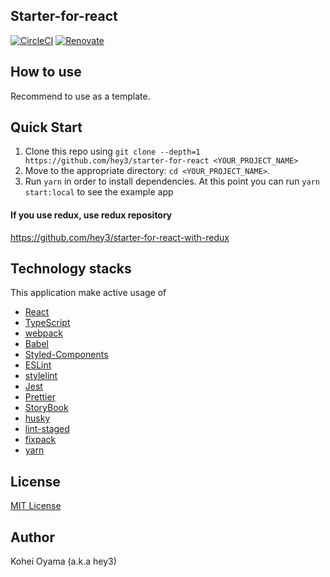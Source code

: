 ## Starter-for-react

[![CircleCI](https://circleci.com/gh/hey3/starter-for-react/tree/master.svg?style=svg)](https://circleci.com/gh/hey3/starter-for-react/tree/master)
[![Renovate](https://img.shields.io/badge/renovate-enabled-brightgreen.svg)](https://renovatebot.com)

## How to use

Recommend to use as a template.

## Quick Start

1. Clone this repo using `git clone --depth=1 https://github.com/hey3/starter-for-react <YOUR_PROJECT_NAME>`
2. Move to the appropriate directory: `cd <YOUR_PROJECT_NAME>`.
3. Run `yarn` in order to install dependencies. At this point you can run `yarn start:local` to see the example app

#### If you use redux, use redux repository

https://github.com/hey3/starter-for-react-with-redux

## Technology stacks

This application make active usage of
- [React](https://reactjs.org/) 
- [TypeScript](https://www.typescriptlang.org/)
- [webpack](https://webpack.js.org/)
- [Babel](https://babeljs.io/)
- [Styled-Components](https://styled-components.com/)
- [ESLint](https://eslint.org/)
- [stylelint](https://stylelint.io/)
- [Jest](https://jestjs.io/)
- [Prettier](https://prettier.io/)
- [StoryBook](https://storybook.js.org/)
- [husky](https://github.com/typicode/husky)
- [lint-staged](https://github.com/okonet/lint-staged)
- [fixpack](https://github.com/henrikjoreteg/fixpack)
- [yarn](https://yarnpkg.com)

## License

[MIT License](https://github.com/hey3/starter-for-react/blob/master/LICENSE)

## Author

Kohei Oyama (a.k.a hey3)

